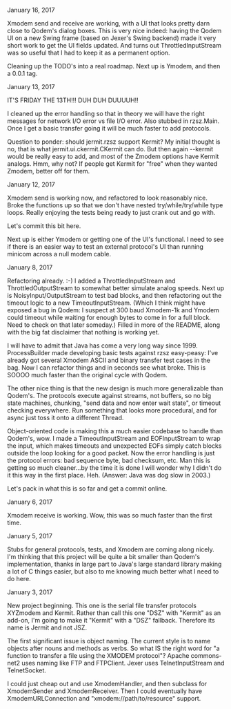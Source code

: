 January 16, 2017

Xmodem send and receive are working, with a UI that looks pretty darn
close to Qodem's dialog boxes.  This is very nice indeed: having the
Qodem UI on a new Swing frame (based on Jexer's Swing backend) made it
very short work to get the UI fields updated.  And turns out
ThrottledInputStream was so useful that I had to keep it as a
permanent option.

Cleaning up the TODO's into a real roadmap.  Next up is Ymodem, and
then a 0.0.1 tag.

January 13, 2017

IT'S FRIDAY THE 13TH!!!  DUH DUH DUUUUH!!

I cleaned up the error handling so that in theory we will have the
right messages for network I/O error vs file I/O error.  Also stubbed
in rzsz.Main.  Once I get a basic transfer going it will be much
faster to add protocols.

Question to ponder: should jermit.rzsz support Kermit?  My initial
thought is no, that is what jermit.ui.ckermit.CKermit can do.  But
then again --kermit would be really easy to add, and most of the
Zmodem options have Kermit analogs.  Hmm, why not?  If people get
Kermit for "free" when they wanted Zmodem, better off for them.

January 12, 2017

Xmodem send is working now, and refactored to look reasonably nice.
Broke the functions up so that we don't have nested
try/while/try/while type loops.  Really enjoying the tests being ready
to just crank out and go with.

Let's commit this bit here.

Next up is either Ymodem or getting one of the UI's functional.  I
need to see if there is an easier way to test an external protocol's
UI than running minicom across a null modem cable.

January 8, 2017

Refactoring already.  :-) I added a ThrottledInputStream and
ThrottledOutputStream to somewhat better simulate analog speeds.  Next
up is NoisyInput/OutputStream to test bad blocks, and then refactoring
out the timeout logic to a new TimeoutInputStream.  (Which I think
might have exposed a bug in Qodem: I suspect at 300 baud Xmodem-1k and
Ymodem could timeout while waiting for enough bytes to come in for a
full block.  Need to check on that later someday.)  Filled in more of
the README, along with the big fat disclaimer that nothing is working
yet.

I will have to admit that Java has come a very long way since 1999.
ProcessBuilder made developing basic tests against rzsz easy-peasy:
I've already got several Xmodem ASCII and binary transfer test cases
in the bag.  Now I can refactor things and in seconds see what broke.
This is SOOOO much faster than the original cycle with Qodem.

The other nice thing is that the new design is much more generalizable
than Qodem's.  The protocols execute against streams, not buffers, so
no big state machines, chunking, "send data and now enter wait state",
or timeout checking everywhere.  Run something that looks more
procedural, and for async just toss it onto a different Thread.

Object-oriented code is making this a much easier codebase to handle
than Qodem's, wow.  I made a TimeoutInputStream and EOFInputStream to
wrap the input, which makes timeouts and unexpected EOFs simply catch
blocks outside the loop looking for a good packet.  Now the error
handling is just the protocol errors: bad sequence byte, bad checksum,
etc.  Man this is getting so much cleaner...by the time it is done I
will wonder why I didn't do it this way in the first place.  Heh.
(Answer: Java was dog slow in 2003.)

Let's pack in what this is so far and get a commit online.

January 6, 2017

Xmodem receive is working.  Wow, this was so much faster than the
first time.

January 5, 2017

Stubs for general protocols, tests, and Xmodem are coming along
nicely.  I'm thinking that this project will be quite a bit smaller
than Qodem's implementation, thanks in large part to Java's large
standard library making a lot of C things easier, but also to me
knowing much better what I need to do here.

January 3, 2017

New project beginning.  This one is the serial file transfer protocols
XYZmodem and Kermit.  Rather than call this one "DSZ" with "Kermit" as
an add-on, I'm going to make it "Kermit" with a "DSZ" fallback.
Therefore its name is Jermit and not JSZ.

The first significant issue is object naming.  The current style is to
name objects after nouns and methods as verbs.  So what IS the right
word for "a function to transfer a file using the XMODEM protocol"?
Apache commons-net2 uses naming like FTP and FTPClient.  Jexer uses
TelnetInputStream and TelnetSocket.

I could just cheap out and use XmodemHandler, and then subclass for
XmodemSender and XmodemReceiver.  Then I could eventually have
XmodemURLConnection and "xmodem://path/to/resource" support.
